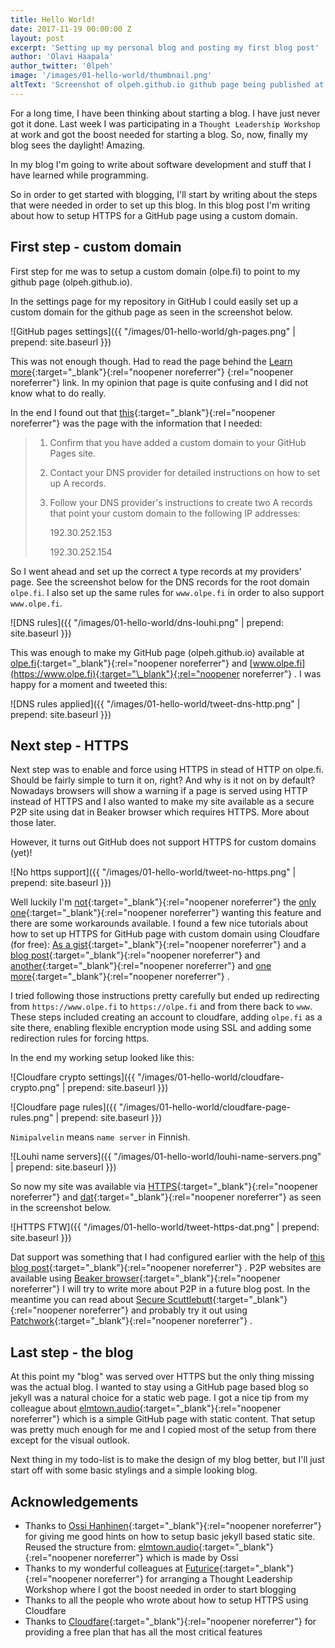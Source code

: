 ```yaml
---
title: Hello World!
date: 2017-11-19 00:00:00 Z
layout: post
excerpt: 'Setting up my personal blog and posting my first blog post'
author: 'Olavi Haapala'
author_twitter: '0lpeh'
image: '/images/01-hello-world/thumbnail.png'
altText: 'Screenshot of olpeh.github.io github page being published at olpe.fi'
---
```


For a long time, I have been thinking about starting a blog. I have just never got it done. Last week I was participating in a `Thought Leadership Workshop` at work and got the boost needed for starting a blog. So, now, finally my blog sees the daylight! Amazing.

In my blog I'm going to write about software development and stuff that I have learned while programming.

So in order to get started with blogging, I'll start by writing about the steps that were needed in order to set up this blog. In this blog post I'm writing about how to setup HTTPS for a GitHub page using a custom domain.

## First step - custom domain

First step for me was to setup a custom domain (olpe.fi) to point to my github page (olpeh.github.io).

In the settings page for my repository in GitHub I could easily set up a custom domain for the github page as seen in the screenshot below.

![GitHub pages settings]({{ "/images/01-hello-world/gh-pages.png" | prepend: site.baseurl }})

This was not enough though. Had to read the page behind the [Learn more](https://help.github.com/articles/using-a-custom-domain-with-github-pages/){:target="\_blank"}{:rel="noopener noreferrer"} {:rel="noopener noreferrer"} link. In my opinion that page is quite confusing and I did not know what to do really.

In the end I found out that [this](https://help.github.com/articles/setting-up-an-apex-domain/#configuring-a-records-with-your-dns-provider/){:target="\_blank"}{:rel="noopener noreferrer"} was the page with the information that I needed:

> 1.  Confirm that you have added a custom domain to your GitHub Pages site.
>
> 2.  Contact your DNS provider for detailed instructions on how to set up A records.
>
> 3.  Follow your DNS provider's instructions to create two A records that point your custom domain to the following IP addresses:
>
>     192.30.252.153
>
>     192.30.252.154

So I went ahead and set up the correct `A` type records at my providers' page. See the screenshot below for the DNS records for the root domain `olpe.fi`. I also set up the same rules for `www.olpe.fi` in order to also support `www.olpe.fi`.

![DNS rules]({{ "/images/01-hello-world/dns-louhi.png" | prepend: site.baseurl }})

This was enough to make my GitHub page (olpeh.github.io) available at [olpe.fi](https://olpe.fi){:target="\_blank"}{:rel="noopener noreferrer"} and [www.olpe.fi](https://www.olpe.fi){:target="\_blank"}{:rel="noopener noreferrer"} . I was happy for a moment and tweeted this:

![DNS rules applied]({{ "/images/01-hello-world/tweet-dns-http.png" | prepend: site.baseurl }})

## Next step - HTTPS

Next step was to enable and force using HTTPS in stead of HTTP on olpe.fi. Should be fairly simple to turn it on, right? And why is it not on by default? Nowadays browsers will show a warning if a page is served using HTTP instead of HTTPS and I also wanted to make my site available as a secure P2P site using dat in Beaker browser which requires HTTPS. More about those later.

However, it turns out GitHub does not support HTTPS for custom domains (yet)!

![No https support]({{ "/images/01-hello-world/tweet-no-https.png" | prepend: site.baseurl }})

Well luckily I'm [not](https://github.com/isaacs/github/issues/156){:target="\_blank"}{:rel="noopener noreferrer"} the [only one](https://gist.github.com/coolaj86/e07d42f5961c68fc1fc8){:target="\_blank"}{:rel="noopener noreferrer"} wanting this feature and there are some workarounds available. I found a few nice tutorials about how to set up HTTPS for GitHub page with custom domain using Cloudfare (for free): [As a gist](https://gist.github.com/cvan/8630f847f579f90e0c014dc5199c337b){:target="\_blank"}{:rel="noopener noreferrer"} and a [blog post](https://blog.cloudflare.com/secure-and-fast-github-pages-with-cloudflare/){:target="\_blank"}{:rel="noopener noreferrer"} and [another](https://sheharyar.me/blog/free-ssl-for-github-pages-with-custom-domains/){:target="\_blank"}{:rel="noopener noreferrer"} and [one more](https://hackernoon.com/set-up-ssl-on-github-pages-with-custom-domains-for-free-a576bdf51bc){:target="\_blank"}{:rel="noopener noreferrer"} .

I tried following those instructions pretty carefully but ended up redirecting from `https://www.olpe.fi` to `https://olpe.fi` and from there back to `www`. These steps included creating an account to cloudfare, adding `olpe.fi` as a site there, enabling flexible encryption mode using SSL and adding some redirection rules for forcing https.

In the end my working setup looked like this:

![Cloudfare crypto settings]({{ "/images/01-hello-world/cloudfare-crypto.png" | prepend: site.baseurl }})

![Cloudfare page rules]({{ "/images/01-hello-world/cloudfare-page-rules.png" | prepend: site.baseurl }})

`Nimipalvelin` means `name server` in Finnish.

![Louhi name servers]({{ "/images/01-hello-world/louhi-name-servers.png" | prepend: site.baseurl }})

So now my site was available via [HTTPS](https://olpe.fi/){:target="\_blank"}{:rel="noopener noreferrer"} and [dat](dat://olpe.fi/){:target="\_blank"}{:rel="noopener noreferrer"} as seen in the screenshot below.

![HTTPS FTW]({{ "/images/01-hello-world/tweet-https-dat.png" | prepend: site.baseurl }})

Dat support was something that I had configured earlier with the help of [this blog post](https://handbook.protozoa.nz/experiments/p2p_github_pages.html){:target="\_blank"}{:rel="noopener noreferrer"} . P2P websites are available using [Beaker browser](https://beakerbrowser.com/){:target="\_blank"}{:rel="noopener noreferrer"} I will try to write more about P2P in a future blog post. In the meantime you can read about [Secure Scuttlebutt](https://www.scuttlebutt.nz/){:target="\_blank"}{:rel="noopener noreferrer"} and probably try it out using [Patchwork](https://github.com/ssbc/patchwork){:target="\_blank"}{:rel="noopener noreferrer"} .

## Last step - the blog

At this point my "blog" was served over HTTPS but the only thing missing was the actual blog. I wanted to stay using a GitHub page based blog so jekyll was a natural choice for a static web page. I got a nice tip from my colleague about [elmtown.audio](https://github.com/elmtown/elmtown.github.io){:target="\_blank"}{:rel="noopener noreferrer"} which is a simple GitHub page with static content. That setup was pretty much enough for me and I copied most of the setup from there except for the visual outlook.

Next thing in my todo-list is to make the design of my blog better, but I'll just start off with some basic stylings and a simple looking blog.

## Acknowledgements

- Thanks to [Ossi Hanhinen](https://futurice.com/people/ossi-hanhinen){:target="\_blank"}{:rel="noopener noreferrer"} for giving me good hints on how to setup basic jekyll based static site. Reused the structure from: [elmtown.audio](https://github.com/elmtown/elmtown.github.io){:target="\_blank"}{:rel="noopener noreferrer"} which is made by Ossi
- Thanks to my wonderful colleagues at [Futurice](https://futurice.com/){:target="\_blank"}{:rel="noopener noreferrer"} for arranging a Thought Leadership Workshop where I got the boost needed in order to start blogging
- Thanks to all the people who wrote about how to setup HTTPS using Cloudfare
- Thanks to [Cloudfare](https://www.cloudflare.com/){:target="\_blank"}{:rel="noopener noreferrer"} for providing a free plan that has all the most critical features
